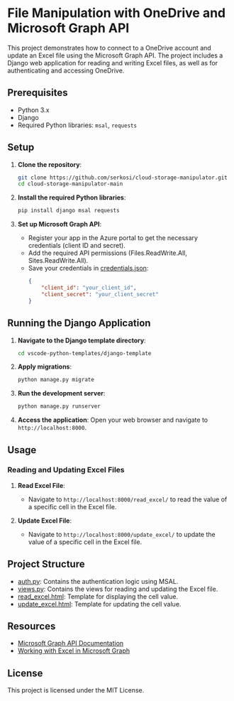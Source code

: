# File Manipulation with OneDrive and Microsoft Graph API

This project demonstrates how to connect to a OneDrive account and update an Excel file using the Microsoft Graph API. The project includes a Django web application for reading and writing Excel files, as well as for authenticating and accessing OneDrive.

## Prerequisites

- Python 3.x
- Django
- Required Python libraries: `msal`, `requests`

## Setup

1. **Clone the repository**:
    ```sh
    git clone https://github.com/serkosi/cloud-storage-manipulator.git
    cd cloud-storage-manipulator-main
    ```

2. **Install the required Python libraries**:
    ```sh
    pip install django msal requests
    ```

3. **Set up Microsoft Graph API**:
    - Register your app in the Azure portal to get the necessary credentials (client ID and secret).
    - Add the required API permissions (Files.ReadWrite.All, Sites.ReadWrite.All).
    - Save your credentials in [credentials.json](http://_vscodecontentref_/1):
      ```json
      {
          "client_id": "your_client_id",
          "client_secret": "your_client_secret"
      }
      ```

## Running the Django Application

1. **Navigate to the Django template directory**:
    ```sh
    cd vscode-python-templates/django-template
    ```

2. **Apply migrations**:
    ```sh
    python manage.py migrate
    ```

3. **Run the development server**:
    ```sh
    python manage.py runserver
    ```

4. **Access the application**:
    Open your web browser and navigate to `http://localhost:8000`.

## Usage

### Reading and Updating Excel Files

1. **Read Excel File**:
    - Navigate to `http://localhost:8000/read_excel/` to read the value of a specific cell in the Excel file.

2. **Update Excel File**:
    - Navigate to `http://localhost:8000/update_excel/` to update the value of a specific cell in the Excel file.

## Project Structure

- [auth.py](http://_vscodecontentref_/2): Contains the authentication logic using MSAL.
- [views.py](http://_vscodecontentref_/3): Contains the views for reading and updating the Excel file.
- [read_excel.html](http://_vscodecontentref_/4): Template for displaying the cell value.
- [update_excel.html](http://_vscodecontentref_/5): Template for updating the cell value.

## Resources

- [Microsoft Graph API Documentation](https://docs.microsoft.com/en-us/graph/overview)
- [Working with Excel in Microsoft Graph](https://docs.microsoft.com/en-us/graph/api/resources/excel?view=graph-rest-1.0)

## License

This project is licensed under the MIT License.